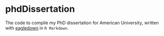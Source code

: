# phdDissertation

The code to compile my PhD dissertation for American University, written with [eagledown](https://github.com/SimonHeuberger/eagledown) in `R Markdown`.
